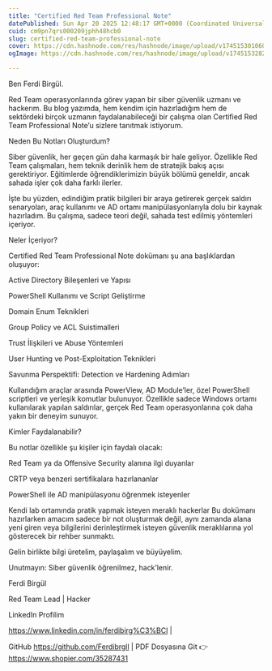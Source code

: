 ```yaml
---
title: "Certified Red Team Professional Note"
datePublished: Sun Apr 20 2025 12:48:17 GMT+0000 (Coordinated Universal Time)
cuid: cm9pn7qrs000209jphh48hcb0
slug: certified-red-team-professional-note
cover: https://cdn.hashnode.com/res/hashnode/image/upload/v1745153010602/535902fb-4897-44e7-bb04-c45b7e98e94c.png
ogImage: https://cdn.hashnode.com/res/hashnode/image/upload/v1745153282033/9f9ac9b2-7a37-4280-9029-c5b1104b86f0.png

---
```


Ben Ferdi Birgül.

Red Team operasyonlarında görev yapan bir siber güvenlik uzmanı ve hackerım. Bu blog yazımda, hem kendim için hazırladığım hem de sektördeki birçok uzmanın faydalanabileceği bir çalışma olan Certified Red Team Professional Note’u sizlere tanıtmak istiyorum.

Neden Bu Notları Oluşturdum?

Siber güvenlik, her geçen gün daha karmaşık bir hale geliyor. Özellikle Red Team çalışmaları, hem teknik derinlik hem de stratejik bakış açısı gerektiriyor. Eğitimlerde öğrendiklerimizin büyük bölümü geneldir, ancak sahada işler çok daha farklı ilerler.

İşte bu yüzden, edindiğim pratik bilgileri bir araya getirerek gerçek saldırı senaryoları, araç kullanımı ve AD ortamı manipülasyonlarıyla dolu bir kaynak hazırladım. Bu çalışma, sadece teori değil, sahada test edilmiş yöntemleri içeriyor.

Neler İçeriyor?

Certified Red Team Professional Note dokümanı şu ana başlıklardan oluşuyor:

Active Directory Bileşenleri ve Yapısı

PowerShell Kullanımı ve Script Geliştirme

Domain Enum Teknikleri

Group Policy ve ACL Suistimalleri

Trust İlişkileri ve Abuse Yöntemleri

User Hunting ve Post-Exploitation Teknikleri

Savunma Perspektifi: Detection ve Hardening Adımları

Kullandığım araçlar arasında PowerView, AD Module’ler, özel PowerShell scriptleri ve yerleşik komutlar bulunuyor. Özellikle sadece Windows ortamı kullanılarak yapılan saldırılar, gerçek Red Team operasyonlarına çok daha yakın bir deneyim sunuyor.

Kimler Faydalanabilir?

Bu notlar özellikle şu kişiler için faydalı olacak:

Red Team ya da Offensive Security alanına ilgi duyanlar

CRTP veya benzeri sertifikalara hazırlananlar

PowerShell ile AD manipülasyonu öğrenmek isteyenler

Kendi lab ortamında pratik yapmak isteyen meraklı hackerlar Bu dokümanı hazırlarken amacım sadece bir not oluşturmak değil, aynı zamanda alana yeni giren veya bilgilerini derinleştirmek isteyen güvenlik meraklılarına yol gösterecek bir rehber sunmaktı.

Gelin birlikte bilgi üretelim, paylaşalım ve büyüyelim.

Unutmayın: Siber güvenlik öğrenilmez, hack’lenir.

Ferdi Birgül

Red Team Lead | Hacker

LinkedIn Profilim

https://www.linkedin.com/in/ferdibirg%C3%BCl |

GitHub https://github.com/Ferdibrgll | PDF Dosyasına Git 👉 https://www.shopier.com/35287431